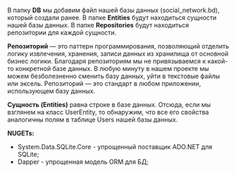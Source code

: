В папку **DB** мы добавим файл нашей базы данных (social_network.bd), который создали ранее.
В папке **Entities** будут находиться сущности нашей базы данных.
В папке **Repositories** будут находиться репозитории для каждой сущности.

**Репозиторий** — это паттерн программирования, позволяющий отделить логику извлечения, хранения, записи данных из хранилища от основной бизнес логики. Благодаря репозиториям мы не привязываемся к какой-то конкретной базе данных. В любую минуту в нашем проекте мы можем безболезненно сменить базу данных, уйти в текстовые файлы или эксель. Репозиторий — это стандарт в любом приложении, использующем базу данных.

**Сущность (Entities)** равна строке в базе данных. Отсюда, если мы взглянем на класс UserEntity, то обнаружим, что все его свойства аналогичны полям в таблице Users нашей базы данных.

**NUGETs:**
 - System.Data.SQLite.Core - упрощенный поставщик ADO.NET для SQLite;
 - Dapper - упрощенная модель ORM для БД;